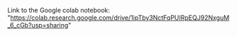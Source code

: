 Link to the Google colab notebook: "https://colab.research.google.com/drive/1ipTby3NctFqPUIRpEQJ92NxguM_6_cGb?usp=sharing"
